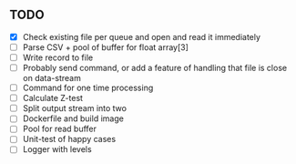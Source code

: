 ## TODO

* [X] Check existing file per queue and open and read it immediately
* [ ] Parse CSV + pool of buffer for float array[3]
* [ ] Write record to file
* [ ] Probably send command, or add a feature of handling that file is close on data-stream
* [ ] Command for one time processing
* [ ] Calculate Z-test
* [ ] Split output stream into two
* [ ] Dockerfile and build image
* [ ] Pool for read buffer
* [ ] Unit-test of happy cases
* [ ] Logger with levels